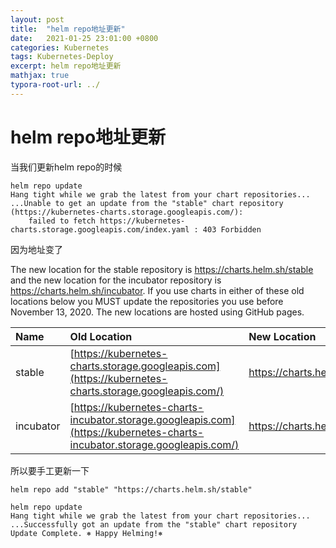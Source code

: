 ```yaml
---
layout: post
title:  "helm repo地址更新"
date:   2021-01-25 23:01:00 +0800
categories: Kubernetes
tags: Kubernetes-Deploy
excerpt: helm repo地址更新
mathjax: true
typora-root-url: ../
---
```


# helm repo地址更新

当我们更新helm repo的时候

```shell
helm repo update
Hang tight while we grab the latest from your chart repositories...
...Unable to get an update from the "stable" chart repository (https://kubernetes-charts.storage.googleapis.com/):
	failed to fetch https://kubernetes-charts.storage.googleapis.com/index.yaml : 403 Forbidden
```

因为地址变了

The new location for the stable repository is https://charts.helm.sh/stable and the new location for the incubator repository is https://charts.helm.sh/incubator. If you use charts in either of these old locations below you MUST update the repositories you use before November 13, 2020. The new locations are hosted using GitHub pages.

| Name      | Old Location                                                 | New Location                     |
| :-------- | :----------------------------------------------------------- | :------------------------------- |
| stable    | [https://kubernetes-charts.storage.googleapis.com](https://kubernetes-charts.storage.googleapis.com/) | https://charts.helm.sh/stable    |
| incubator | [https://kubernetes-charts-incubator.storage.googleapis.com](https://kubernetes-charts-incubator.storage.googleapis.com/) | https://charts.helm.sh/incubator |

所以要手工更新一下

```shell
helm repo add "stable" "https://charts.helm.sh/stable"

helm repo update
Hang tight while we grab the latest from your chart repositories...
...Successfully got an update from the "stable" chart repository
Update Complete. ⎈ Happy Helming!⎈
```

